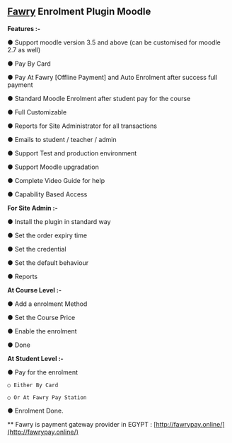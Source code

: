 ## **[Fawry](http://fawrypay.online/) Enrolment Plugin Moodle**

**Features :-**

● Support moodle version 3.5 and above (can be customised for moodle 2.7 as well)

● Pay By Card

● Pay At Fawry [Offline Payment] and Auto Enrolment after success full payment

● Standard Moodle Enrolment after student pay for the course

● Full Customizable

● Reports for Site Administrator for all transactions

● Emails to student / teacher / admin

● Support Test and production environment

● Support Moodle upgradation

● Complete Video Guide for help

● Capability Based Access

**For Site Admin :-**

● Install the plugin in standard way

● Set the order expiry time

● Set the credential

● Set the default behaviour

● Reports

**At Course Level :-**

● Add a enrolment Method

● Set the Course Price

● Enable the enrolment

● Done

**At Student Level :-**

● Pay for the enrolment

	○ Either By Card

	○ Or At Fawry Pay Station

● Enrolment Done.

** Fawry is payment gateway provider in EGYPT : [http://fawrypay.online/](http://fawrypay.online/)
